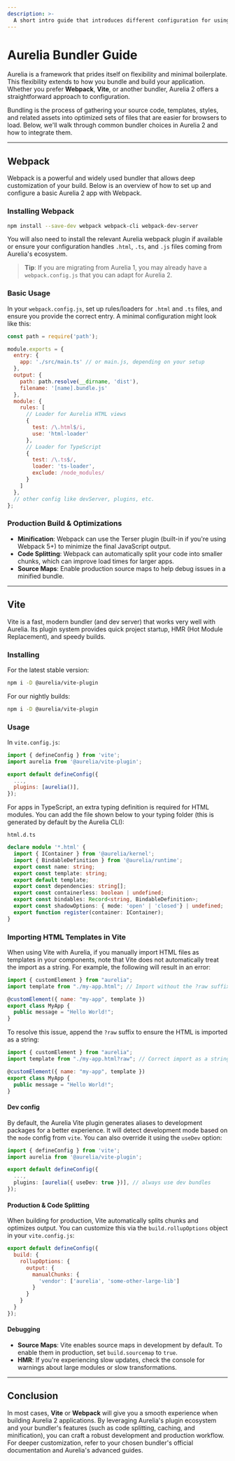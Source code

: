 ```yaml
---
description: >-
  A short intro guide that introduces different configuration for using different bundlers in Aurelia applications.
---
```


# Aurelia Bundler Guide
Aurelia is a framework that prides itself on flexibility and minimal boilerplate. This flexibility extends to how you bundle and build your application. Whether you prefer **Webpack**, **Vite**, or another bundler, Aurelia 2 offers a straightforward approach to configuration.

Bundling is the process of gathering your source code, templates, styles, and related assets into optimized sets of files that are easier for browsers to load. Below, we'll walk through common bundler choices in Aurelia 2 and how to integrate them.

---

## Webpack
Webpack is a powerful and widely used bundler that allows deep customization of your build. Below is an overview of how to set up and configure a basic Aurelia 2 app with Webpack.

### Installing Webpack
```bash
npm install --save-dev webpack webpack-cli webpack-dev-server
```

You will also need to install the relevant Aurelia webpack plugin if available or ensure your configuration handles `.html`, `.ts`, and `.js` files coming from Aurelia's ecosystem.

> **Tip**: If you are migrating from Aurelia 1, you may already have a `webpack.config.js` that you can adapt for Aurelia 2.

### Basic Usage
In your `webpack.config.js`, set up rules/loaders for `.html` and `.ts` files, and ensure you provide the correct entry. A minimal configuration might look like this:
```js
const path = require('path');

module.exports = {
  entry: {
    app: './src/main.ts' // or main.js, depending on your setup
  },
  output: {
    path: path.resolve(__dirname, 'dist'),
    filename: '[name].bundle.js'
  },
  module: {
    rules: [
      // Loader for Aurelia HTML views
      {
        test: /\.html$/i,
        use: 'html-loader'
      },
      // Loader for TypeScript
      {
        test: /\.ts$/,
        loader: 'ts-loader',
        exclude: /node_modules/
      }
    ]
  },
  // other config like devServer, plugins, etc.
};
```

### Production Build & Optimizations
- **Minification**: Webpack can use the Terser plugin (built-in if you're using Webpack 5+) to minimize the final JavaScript output.
- **Code Splitting**: Webpack can automatically split your code into smaller chunks, which can improve load times for larger apps.
- **Source Maps**: Enable production source maps to help debug issues in a minified bundle.

---

## Vite
Vite is a fast, modern bundler (and dev server) that works very well with Aurelia. Its plugin system provides quick project startup, HMR (Hot Module Replacement), and speedy builds.

### Installing
For the latest stable version:
```bash
npm i -D @aurelia/vite-plugin
```

For our nightly builds:
```bash
npm i -D @aurelia/vite-plugin
```

### Usage
In `vite.config.js`:
```js
import { defineConfig } from 'vite';
import aurelia from '@aurelia/vite-plugin';

export default defineConfig({
  ...,
  plugins: [aurelia()],
});
```

For apps in TypeScript, an extra typing definition is required for HTML modules. You can add the file shown below to your typing folder (this is generated by default by the Aurelia CLI):

`html.d.ts`
```ts
declare module '*.html' {
  import { IContainer } from '@aurelia/kernel';
  import { BindableDefinition } from '@aurelia/runtime';
  export const name: string;
  export const template: string;
  export default template;
  export const dependencies: string[];
  export const containerless: boolean | undefined;
  export const bindables: Record<string, BindableDefinition>;
  export const shadowOptions: { mode: 'open' | 'closed'} | undefined;
  export function register(container: IContainer);
}
```

### Importing HTML Templates in Vite

When using Vite with Aurelia, if you manually import HTML files as templates in your components, note that Vite does not automatically treat the import as a string. For example, the following will result in an error:

```js
import { customElement } from "aurelia";
import template from "./my-app.html"; // Import without the ?raw suffix

@customElement({ name: "my-app", template })
export class MyApp {
  public message = "Hello World!";
}
```

To resolve this issue, append the `?raw` suffix to ensure the HTML is imported as a string:

```js
import { customElement } from "aurelia";
import template from "./my-app.html?raw"; // Correct import as a string

@customElement({ name: "my-app", template })
export class MyApp {
  public message = "Hello World!";
}
```

#### Dev config
By default, the Aurelia Vite plugin generates aliases to development packages for a better experience. It will detect development mode based on the `mode` config from `vite`. You can also override it using the `useDev` option:
```ts
import { defineConfig } from 'vite';
import aurelia from '@aurelia/vite-plugin';

export default defineConfig({
  ...,
  plugins: [aurelia({ useDev: true })], // always use dev bundles
});
```

#### Production & Code Splitting
When building for production, Vite automatically splits chunks and optimizes output. You can customize this via the `build.rollupOptions` object in your `vite.config.js`:
```js
export default defineConfig({
  build: {
    rollupOptions: {
      output: {
        manualChunks: {
          'vendor': ['aurelia', 'some-other-large-lib']
        }
      }
    }
  }
});
```

#### Debugging
- **Source Maps**: Vite enables source maps in development by default. To enable them in production, set `build.sourcemap` to `true`.
- **HMR**: If you're experiencing slow updates, check the console for warnings about large modules or slow transformations.

---

## Conclusion
In most cases, **Vite** or **Webpack** will give you a smooth experience when building Aurelia 2 applications. By leveraging Aurelia's plugin ecosystem and your bundler's features (such as code splitting, caching, and minification), you can craft a robust development and production workflow. For deeper customization, refer to your chosen bundler's official documentation and Aurelia's advanced guides.
